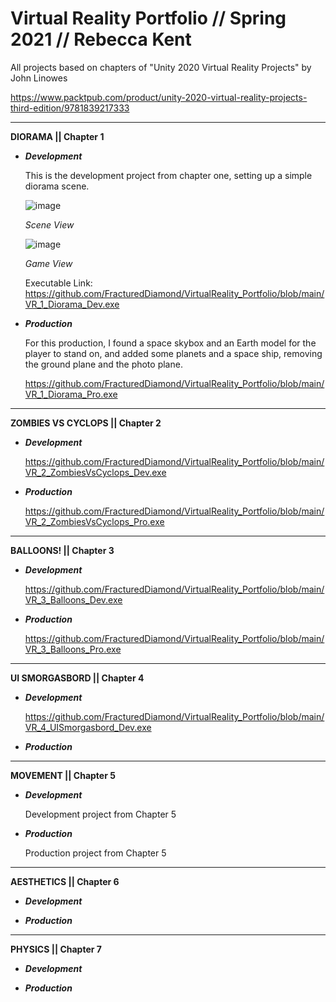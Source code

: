 # Virtual Reality Portfolio // Spring 2021 // Rebecca Kent


All projects based on chapters of "Unity 2020 Virtual Reality Projects" by John Linowes 

https://www.packtpub.com/product/unity-2020-virtual-reality-projects-third-edition/9781839217333

-----------------------------------------------------------------------------------------------


**DIORAMA || Chapter 1**

- **_Development_**

  This is the development project from chapter one, setting up a simple diorama scene.
  
  ![image](https://user-images.githubusercontent.com/49692399/116902797-6f230980-abf0-11eb-9103-56181254a5c2.png)
  
  _Scene View_
  
  ![image](https://user-images.githubusercontent.com/49692399/116902827-79dd9e80-abf0-11eb-8181-64e39233c9b3.png)
  
  _Game View_

  Executable Link: https://github.com/FracturedDiamond/VirtualReality_Portfolio/blob/main/VR_1_Diorama_Dev.exe

- **_Production_**

  For this production, I found a space skybox and an Earth model for the player to stand on,
  and added some planets and a space ship, removing the ground plane and the photo plane.

  https://github.com/FracturedDiamond/VirtualReality_Portfolio/blob/main/VR_1_Diorama_Pro.exe

-----------------------------------------------------------------------------------------------

**ZOMBIES VS CYCLOPS || Chapter 2**

- **_Development_**
  
  https://github.com/FracturedDiamond/VirtualReality_Portfolio/blob/main/VR_2_ZombiesVsCyclops_Dev.exe
  
- **_Production_**
  
  https://github.com/FracturedDiamond/VirtualReality_Portfolio/blob/main/VR_2_ZombiesVsCyclops_Pro.exe

-----------------------------------------------------------------------------------------------

**BALLOONS! || Chapter 3**


- **_Development_**

  https://github.com/FracturedDiamond/VirtualReality_Portfolio/blob/main/VR_3_Balloons_Dev.exe

- **_Production_**

  https://github.com/FracturedDiamond/VirtualReality_Portfolio/blob/main/VR_3_Balloons_Pro.exe

-----------------------------------------------------------------------------------------------

**UI SMORGASBORD || Chapter 4**

- **_Development_**

  https://github.com/FracturedDiamond/VirtualReality_Portfolio/blob/main/VR_4_UISmorgasbord_Dev.exe

- **_Production_**




-----------------------------------------------------------------------------------------------

**MOVEMENT || Chapter 5**


- **_Development_**

  Development project from Chapter 5



- **_Production_**

  Production project from Chapter 5



-----------------------------------------------------------------------------------------------

**AESTHETICS || Chapter 6**


- **_Development_**



- **_Production_**


-----------------------------------------------------------------------------------------------

**PHYSICS || Chapter 7**


- **_Development_**




- **_Production_**


